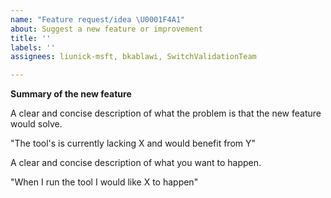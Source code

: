 ```yaml
---
name: "Feature request/idea \U0001F4A1"
about: Suggest a new feature or improvement
title: ''
labels: ''
assignees: liunick-msft, bkablawi, SwitchValidationTeam

---
```


**Summary of the new feature**

A clear and concise description of what the problem is that the new feature would solve.

"The tool's is currently lacking X and would benefit from Y"

A clear and concise description of what you want to happen.

"When I run the tool I would like X to happen"
